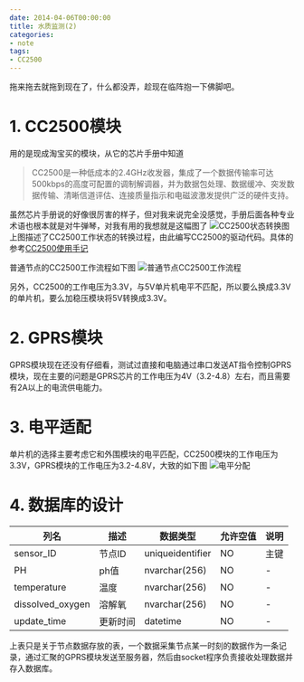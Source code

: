```yaml
---
date: 2014-04-06T00:00:00
title: 水质监测(2)
categories:
- note
tags:
- CC2500
---
```


拖来拖去就拖到现在了，什么都没弄，趁现在临阵抱一下佛脚吧。

<!--more-->

# 1. CC2500模块

用的是现成淘宝买的模块，从它的芯片手册中知道

> CC2500是一种低成本的2.4GHz收发器，集成了一个数据传输率可达500kbps的高度可配置的调制解调器，并为数据包处理、数据缓冲、突发数据传输、清晰信道评估、连接质量指示和电磁波激发提供广泛的硬件支持。

虽然芯片手册说的好像很厉害的样子，但对我来说完全没感觉，手册后面各种专业术语也根本就是对牛弹琴，对我有用的我想就是这幅图了
![CC2500状态转换图][1]
上图描述了CC2500工作状态的转换过程，由此编写CC2500的驱动代码。具体的参考[CC2500使用手记](http://www.360doc.com/content/12/0712/13/9688385_223765865.shtml)

普通节点的CC2500工作流程如下图
![普通节点CC2500工作流程][2]

另外，CC2500的工作电压为3.3V，与5V单片机电平不匹配，所以要么换成3.3V的单片机，要么加稳压模块将5V转换成3.3V。

# 2. GPRS模块

GPRS模块现在还没有仔细看，测试过直接和电脑通过串口发送AT指令控制GPRS模块，现在主要的问题是GPRS芯片的工作电压为4V（3.2-4.8）左右，而且需要有2A以上的电流供电能力。

# 3. 电平适配

单片机的选择主要考虑它和外围模块的电平匹配，CC2500模块的工作电压为3.3V，GPRS模块的工作电压为3.2-4.8V，大致的如下图
![电平分配][3]

# 4. 数据库的设计

列名             |描述    |数据类型           |允许空值 |说明
--------------- | ----- |----------------- |------  |-----
sensor_ID       | 节点ID |uniqueidentifier  |NO      |主键
PH              |ph值    |nvarchar(256)     |NO      |-
temperature     |温度    |nvarchar(256)     |NO      |-
dissolved_oxygen|溶解氧  |nvarchar(256)     |NO      |-
update_time     |更新时间|datetime          |NO       |-

上表只是关于节点数据存放的表，一个数据采集节点某一时刻的数据作为一条记录，通过汇聚的GPRS模块发送至服务器，然后由socket程序负责接收处理数据并存入数据库。

[1]: http://ocd8m6zlz.bkt.clouddn.com/m3.png

[2]: http://ocd8m6zlz.bkt.clouddn.com/m5.png

[3]: http://ocd8m6zlz.bkt.clouddn.com/m4.png
